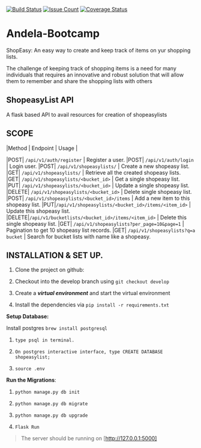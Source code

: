 [![Build Status](https://travis-ci.org/pktahinduka/shopeasy-flask-rest-api.svg?branch=master)](https://travis-ci.org/pktahinduka/shopeasy-flask-rest-api)
[![Issue Count](https://codeclimate.com/github/pktahinduka/shopeasy-flask-rest-api/badges/issue_count.svg)](https://codeclimate.com/pktahinduka/shopeasy-flask-rest-api)
[![Coverage Status](https://coveralls.io/repos/github/pktahinduka/shopeasy-flask-rest-api/badge.svg?branch=TravisCI-Test)](https://coveralls.io/github/pktahinduka/shopeasy-flask-rest-api?branch=TravisCI-Test)

# Andela-Bootcamp

ShopEasy: An easy way to create and keep track of items on yur shopping lists.

The challenge of keeping track of shopping items is a need for many individuals that requires an innovative and robust solution that will allow them to remember and share the shopping lists with others

## ShopeasyList API

A flask based API to avail resources for creation of shopeasylists


## SCOPE

|Method | Endpoint | Usage |

|POST| `/api/v1/auth/register` |  Register a user. 
|POST| `/api/v1/auth/login` | Login user.
|POST| `/api/v1/shopeasylists/` | Create a new shopeasy list. 
|GET| `/api/v1/shopeasylists/` | Retrieve all the created shopeasy lists. 
|GET| `/api/v1/shopeasylists/<bucket_id>` | Get a single shopeasy list. 
|PUT| `/api/v1/shopeasylists/<bucket_id>` | Update a single shopeasy list. 
|DELETE| `/api/v1/shopeasylists/<bucket_id>` | Delete single shopeasy list. 
|POST| `/api/v1/shopeasylists/<bucket_id>/items` | Add a new item to this shopeasy list. 
|PUT|`/api/v1/shopeasylists/<bucket_id>/items/<item_id>` | Update this shopeasy list. 
|DELETE|`/api/v1/bucketlists/<bucket_id>/items/<item_id>` | Delete this single shopeasy list. 
|GET| `/api/v1/shopeasylists?per_page=10&page=1` | Pagination to get 10 shopeasy list records.
|GET| `/api/v1/shopeasylists?q=a bucket` | Search for bucket lists with name like a shopeasy. 

## INSTALLATION & SET UP.

1. Clone the project on github: 

2. Checkout into the develop branch using ```git checkout develop```

3. Create a ***virtual environment*** and start the virtual environment

4. Install the dependencies via ```pip install -r requirements.txt```

**Setup Database:**

Install postgres ```brew install postgresql```

1. ```type psql in terminal.```

2. ```On postgres interactive interface, type CREATE DATABASE shopeasylist;```

3. ```source .env```

**Run the Migrations**:
1. ```python manage.py db init```

2. ```python manage.py db migrate```

3. ```python manage.py db upgrade```

4. ```Flask Run```
> The server should be running on [http://127.0.0.1:5000] 

